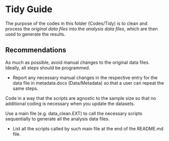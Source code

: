 # Tidy Guide

The purpose of the codes in this folder (Codes/Tidy) is to clean and process the *original data files* into the *analysis data files*, which are then used to generate the results.

## Recommendations
As much as possible, avoid manual changes to the original data files. Ideally, all steps should be programmed. 
- Report any necessary manual changes in the respective entry for the data file in metadata.docx (Data/Metadata) so that a user can repeat the same steps.

Code in a way that the scripts are agnostic to the sample size so that no additional coding is necessary when you update the datasets.

Use a main file (e.g. data_clean.EXT) to call the necessary scripts sequentially to generate all the analysis data files.
- List all the scripts called by such main file at the end of the README.md file.